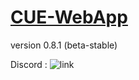 # [CUE-WebApp](https://www.cueasap.xyz/)
version 0.8.1 (beta-stable)

Discord : ![link](https://discord.gg/BJHHxkMq8s)
